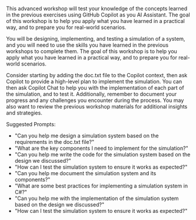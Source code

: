 This advanced workshop will test your knowledge of the concepts learned in the previous exercises using GitHub Copilot as you AI Assistant.  The goal of this workshop is to help you apply what you have learned in a practical way, and to prepare you for real-world scenarios.

You will be designing, implementing, and testing a simulation of a system, and you will need to use the skills you have learned in the previous workshops to complete them. The goal of this workshop is to help you apply what you have learned in a practical way, and to prepare you for real-world scenarios.

Consider starting by adding the doc.txt file to the Copilot context, then ask Copilot to provide a high-level plan to implement the simulation. You can then ask Copilot Chat to help you with the implementation of each part of the simulation, and to test it. Additionally, remember to document your progress and any challenges you encounter during the process. You may also want to review the previous workshop materials for additional insights and strategies.

Suggested Prompts:
- "Can you help me design a simulation system based on the requirements in the doc.txt file?"
- "What are the key components I need to implement for the simulation?"
- "Can you help me write the code for the simulation system based on the design we discussed?"
- "How can I test the simulation system to ensure it works as expected?"    
- "Can you help me document the simulation system and its components?"
- "What are some best practices for implementing a simulation system in C#?"
- "Can you help me with the implementation of the simulation system based on the design we discussed?"
- "How can I test the simulation system to ensure it works as expected?"